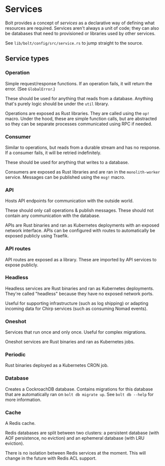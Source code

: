 # Services

Bolt provides a concept of _services_ as a declarative way of defining what resources are required. Services aren't always a unit of code; they can also be databases that need to provisioned or libraries used by other services.

See `lib/bolt/config/src/service.rs` to jump straight to the source.

## Service types

### Operation

Simple request/response functions. If an operation fails, it will return the error. (See `GlobalError`.)

These should be used for anything that reads from a database. Anything that's purely logic should be under the `util` library.

Operations are exposed as Rust libraries. They are called using the `op!` macro. Under the hood, these are simple function calls, but are abstracted so they can be separate processes communicated using RPC if needed.

### Consumer

Similar to operations, but reads from a durable stream and has no response. If a consumer fails, it will be retried indefinitely.

These should be used for anything that writes to a database.

Consumers are exposed as Rust libraries and are ran in the `monolith-worker` service. Messages can be published using the `msg!` macro.

### API

Hosts API endpoints for communication with the outside world.

These should only call operations & publish messages. These should not contain any communication with the database.

APIs are Rust binaries and ran as Kubernetes deployments with an exposed network interface. APIs can be configured with routes to automatically be exposed publicly using Traefik.

### API routes

API routes are exposed as a library. These are imported by API services to expose publicly.

### Headless

Headless services are Rust binaries and ran as Kubernetes deployments. They're called "headless" because they have no exposed network ports.

Useful for supporting infrastructure (such as log shipping) or adapting incoming data for Chirp services (such as consuming Nomad events).

### Oneshot

Services that run once and only once. Useful for complex migrations.

Oneshot services are Rust binaries and ran as Kubernetes jobs.

### Periodic

Rust binaries deployed as a Kubernetes CRON job.

### Database

Creates a CockroachDB database. Contains migrations for this database that are automatically ran on `bolt db migrate up`. See `bolt db --help` for more information.

### Cache

A Redis cache.

Redis databases are split between two clusters: a persistent database (with AOF persistence, no eviction) and an ephemeral database (with LRU eviction).

There is no isolation between Redis services at the moment. This will change in the future with Redis ACL support.

